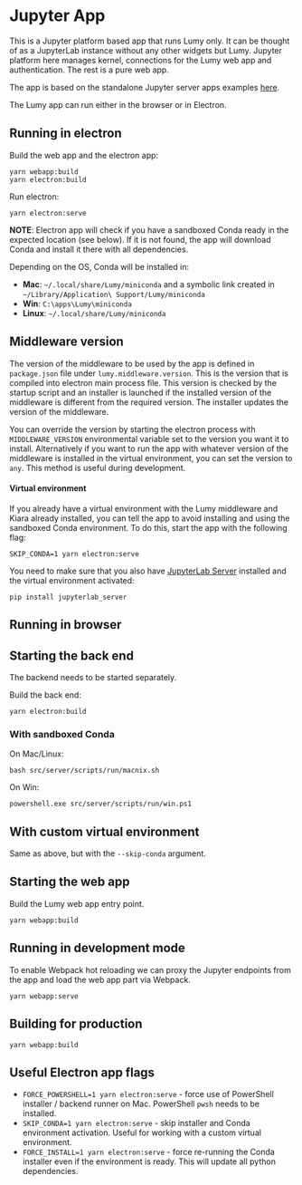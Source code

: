 # Jupyter App

This is a Jupyter platform based app that runs Lumy only. It can be thought of as a JupyterLab instance without any other widgets but Lumy. Jupyter platform here manages kernel, connections for the Lumy web app and authentication. The rest is a pure web app.

The app is based on the standalone Jupyter server apps examples [here](https://github.com/jupyterlab/jupyterlab/tree/master/examples).

The Lumy app can run either in the browser or in Electron.

## Running in electron

Build the web app and the electron app:

```
yarn webapp:build
yarn electron:build
```

Run electron:

```
yarn electron:serve
```

**NOTE**: Electron app will check if you have a sandboxed Conda ready in the expected location (see below). If it is not found, the app will download Conda and install it there with all dependencies.

Depending on the OS, Conda will be installed in:

- **Mac**: `~/.local/share/Lumy/miniconda` and a symbolic link created in `~/Library/Application\ Support/Lumy/miniconda`
- **Win**: `C:\apps\Lumy\miniconda`
- **Linux**: `~/.local/share/Lumy/miniconda`

## Middleware version

The version of the middleware to be used by the app is defined in `package.json` file under `lumy.middleware.version`. This is the version that is compiled into electron main process file. This version is checked by the startup script and an installer is launched if the installed version of the middleware is different from the required version. The installer updates the version of the middleware.

You can override the version by starting the electron process with `MIDDLEWARE_VERSION` environmental variable set to the version you want it to install. Alternatively if you want to run the app with whatever version of the middleware is installed in the virtual environment, you can set the version to `any`. This method is useful during development.

#### Virtual environment

If you already have a virtual environment with the Lumy middleware and Kiara already installed, you can tell the app to avoid installing and using the sandboxed Conda environment. To do this, start the app with the following flag:

```
SKIP_CONDA=1 yarn electron:serve
```

You need to make sure that you also have [JupyterLab Server](https://github.com/jupyterlab/jupyterlab_server) installed and the virtual environment activated:

```
pip install jupyterlab_server
```

## Running in browser

## Starting the back end

The backend needs to be started separately.

Build the back end:

```
yarn electron:build
```

### With sandboxed Conda

On Mac/Linux:

```
bash src/server/scripts/run/macnix.sh
```

On Win:

```
powershell.exe src/server/scripts/run/win.ps1
```

## With custom virtual environment

Same as above, but with the `--skip-conda` argument.

## Starting the web app

Build the Lumy web app entry point.

```
yarn webapp:build
```

## Running in development mode

To enable Webpack hot reloading we can proxy the Jupyter endpoints from the app and load the web app part via Webpack.

```
yarn webapp:serve
```

## Building for production

```
yarn webapp:build
```

## Useful Electron app flags

- `FORCE_POWERSHELL=1 yarn electron:serve` - force use of PowerShell installer / backend runner on Mac. PowerShell `pwsh` needs to be installed.
- `SKIP_CONDA=1 yarn electron:serve` - skip installer and Conda environment activation. Useful for working with a custom virtual environment.
- `FORCE_INSTALL=1 yarn electron:serve` - force re-running the Conda installer even if the environment is ready. This will update all python dependencies.
